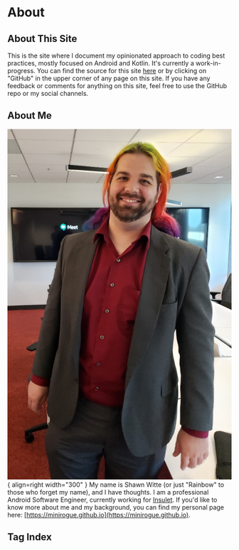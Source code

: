# About

## About This Site

This is the site where I document my opinionated approach to coding best practices, mostly focused on Android and Kotlin.
It's currently a work-in-progress.
You can find the source for this site [here](https://github.com/Minirogue/shawns-guide-to-code) or by clicking on "GitHub" in the upper corner of any page on this site.
If you have any feedback or comments for anything on this site, feel free to use the GitHub repo or my social channels.

## About Me

![Image title](img/self.jpg){ align=right width="300" }
My name is Shawn Witte (or just "Rainbow" to those who forget my name), and I have thoughts.
I am a professional Android Software Engineer, currently working for [Insulet](https://www.insulet.com).
If you'd like to know more about me and my background, you can find my personal page here: [https://minirogue.github.io](https://minirogue.github.io).


## Tag Index

<!-- material/tags -->
